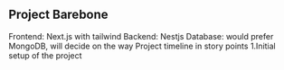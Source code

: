 ## Project Barebone

Frontend: Next.js with tailwind
Backend: Nestjs
Database: would prefer MongoDB, will decide on the way
Project timeline in story points
1.Initial setup of the project
